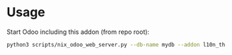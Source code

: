 # Usage

Start Odoo including this addon (from repo root):

```bash
python3 scripts/nix_odoo_web_server.py --db-name mydb --addon l10n_th
```
